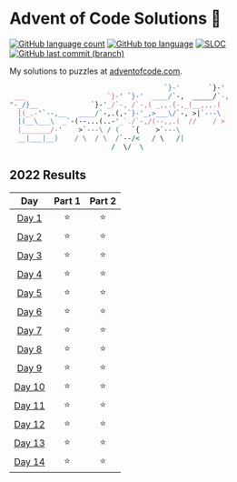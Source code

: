 # Advent of Code Solutions 🎄

<!-- [![Number of solved puzzles](https://img.shields.io/github/directory-file-count/sobition/AOC?extension=txt)](#) -->
<!-- API of my own Vercel deployment: https://adventofcode-badge-vert.vercel.app/api/ -->

[![GitHub language count](https://img.shields.io/github/languages/count/sobition/AOC)](#)
[![GitHub top language](https://img.shields.io/github/languages/top/sobition/AOC)](#)
[![SLOC](https://img.shields.io/tokei/lines/github/sobition/AOC?logo=codefactor&logoColor=lightgrey)](#)
[![GitHub last commit (branch)](https://img.shields.io/github/last-commit/sobition/AOC/master)](#)

My solutions to puzzles at [adventofcode.com](https://adventofcode.com/2022).

```perl
                                      `}-'       `}-'
 ___                    `}-' `}-'  ____/`-,  _____/`-,
"-_/}__             `}-'_/`-, /`-,( _,,.{-,_(__,,,.(
  [(_.-'`--,__   ____/`-,.(,-`}-'_,>___\/`-, >|`---\
  [(__\___\  _`-(--...(..-'_`./`-,/(--,,.(  //    / >
  |_______/-'    >`---\ / (   `{    >`---\
  __|___|__)    / \  / \  /`--/<   / \   /|
                         /  \/  \
```

## 2022 Results

|                      Day                       | Part 1 | Part 2 |
| :--------------------------------------------: | :----: | :----: |
|  [Day 1](https://adventofcode.com/2022/day/1)  |   ⭐   |   ⭐   |
|  [Day 2](https://adventofcode.com/2022/day/2)  |   ⭐   |   ⭐   |
|  [Day 3](https://adventofcode.com/2022/day/3)  |   ⭐   |   ⭐   |
|  [Day 4](https://adventofcode.com/2022/day/4)  |   ⭐   |   ⭐   |
|  [Day 5](https://adventofcode.com/2022/day/5)  |   ⭐   |   ⭐   |
|  [Day 6](https://adventofcode.com/2022/day/6)  |   ⭐   |   ⭐   |
|  [Day 7](https://adventofcode.com/2022/day/7)  |   ⭐   |   ⭐   |
|  [Day 8](https://adventofcode.com/2022/day/8)  |   ⭐   |   ⭐   |
|  [Day 9](https://adventofcode.com/2022/day/9)  |   ⭐   |   ⭐   |
| [Day 10](https://adventofcode.com/2022/day/10) |   ⭐   |   ⭐   |
| [Day 11](https://adventofcode.com/2022/day/11) |   ⭐   |   ⭐   |
| [Day 12](https://adventofcode.com/2022/day/12) |   ⭐   |   ⭐   |
| [Day 13](https://adventofcode.com/2022/day/13) |   ⭐   |   ⭐   |
| [Day 14](https://adventofcode.com/2022/day/14) |   ⭐   |   ⭐   |
